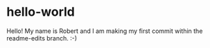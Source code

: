# hello-world

Hello! My name is Robert and I am making my first commit within the readme-edits branch. 
:-)
